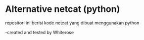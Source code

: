 # Alternative netcat (python)  
repositori ini berisi kode netcat yang dibuat menggunakan python

-created and tested by Whiterose
